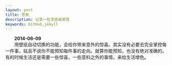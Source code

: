```yaml
---
layout: post
title: 思絮
description: 记录一些灵感或感悟
keywords: GitHub,jekyll
---
```


<div style="text-indent: 2em">
<b>2014-06-09</b></br>
<div>
用壁纸自动切换的功能，会给你带来意外的惊喜。其实没有必要去完全掌控每一件事，姑且不说你不能预知每件事的走向。就算你能预知，也没有绝对准确的。有的时候生活还是需要一些惊喜，一些意料之外的事情，来给生活增色。
</div>
